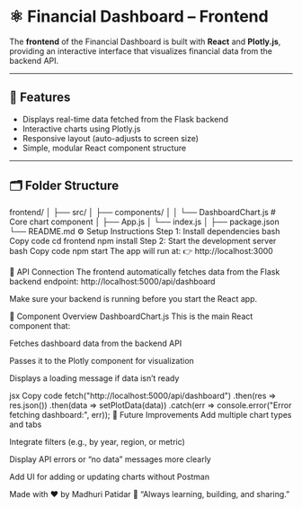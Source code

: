 # ⚛️ Financial Dashboard – Frontend

The **frontend** of the Financial Dashboard is built with **React** and **Plotly.js**, providing an interactive interface that visualizes financial data from the backend API.

---

## 🚀 Features

- Displays real-time data fetched from the Flask backend
- Interactive charts using Plotly.js
- Responsive layout (auto-adjusts to screen size)
- Simple, modular React component structure

---

## 🗂️ Folder Structure

frontend/
│
├── src/
│   ├── components/
│   │   └── DashboardChart.js   # Core chart component
│   ├── App.js
│   └── index.js
│
├── package.json
└── README.md
⚙️ Setup Instructions
Step 1: Install dependencies
bash
Copy code
cd frontend
npm install
Step 2: Start the development server
bash
Copy code
npm start
The app will run at:
👉 http://localhost:3000

🔗 API Connection
The frontend automatically fetches data from the Flask backend endpoint:
http://localhost:5000/api/dashboard

Make sure your backend is running before you start the React app.

🧩 Component Overview
DashboardChart.js
This is the main React component that:

Fetches dashboard data from the backend API

Passes it to the Plotly component for visualization

Displays a loading message if data isn’t ready

jsx
Copy code
fetch("http://localhost:5000/api/dashboard")
  .then(res => res.json())
  .then(data => setPlotData(data))
  .catch(err => console.error("Error fetching dashboard:", err));
🧭 Future Improvements
Add multiple chart types and tabs

Integrate filters (e.g., by year, region, or metric)

Display API errors or “no data” messages more clearly

Add UI for adding or updating charts without Postman

Made with ❤️ by Madhuri Patidar
💬 “Always learning, building, and sharing.”


